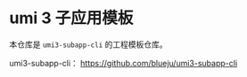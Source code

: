 # umi 3 子应用模板

本仓库是 `umi3-subapp-cli` 的工程模板仓库。

umi3-subapp-cli：
https://github.com/blueju/umi3-subapp-cli
